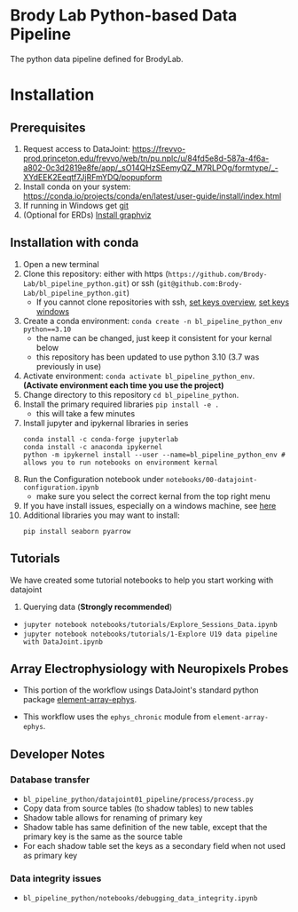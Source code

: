 # Brody Lab Python-based Data Pipeline

The python data pipeline defined for BrodyLab.

# Installation

## Prerequisites

1. Request access to DataJoint: https://frevvo-prod.princeton.edu/frevvo/web/tn/pu.nplc/u/84fd5e8d-587a-4f6a-a802-0c3d2819e8fe/app/_sO14QHzSEemyQZ_M7RLPOg/formtype/_-XYdEEK2Eeqtf7JjRFmYDQ/popupform
2. Install conda on your system:  https://conda.io/projects/conda/en/latest/user-guide/install/index.html
3. If running in Windows get [git](https://gitforwindows.org/)
4. (Optional for ERDs) [Install graphviz](https://graphviz.org/download/)

## Installation with conda

1. Open a new terminal 
2. Clone this repository: either with https (`https://github.com/Brody-Lab/bl_pipeline_python.git`) or ssh (`git@github.com:Brody-Lab/bl_pipeline_python.git`)
    - If you cannot clone repositories with ssh, [set keys overview](https://docs.github.com/en/authentication/connecting-to-github-with-ssh/generating-a-new-ssh-key-and-adding-it-to-the-ssh-agent), [set keys windows](https://github.com/Brody-Lab/jbreda_labnotebook/blob/master/helpful_code.md#ssh)
3. Create a conda environment: `conda create -n bl_pipeline_python_env python==3.10`
    - the name can be changed, just keep it consistent for your kernal below
    - this repository has been updated to use python 3.10 (3.7 was previously in use) 
4. Activate environment: `conda activate bl_pipeline_python_env`.   **(Activate environment each time you use the project)**
5. Change directory to this repository `cd bl_pipeline_python`.
6. Install the primary required libraries `pip install -e .`
    - this will take a few minutes
7. Install jupyter and ipykernal libraries in series
    ```
    conda install -c conda-forge jupyterlab
    conda install -c anaconda ipykernel
    python -m ipykernel install --user --name=bl_pipeline_python_env # allows you to run notebooks on environment kernal
    ```
8. Run the Configuration notebook under `notebooks/00-datajoint-configuration.ipynb`
    - make sure you select the correct kernal from the top right menu
9. If you have install issues, especially on a windows machine, see [here](https://github.com/Brody-Lab/bl_pipeline_python/blob/main/install_debug.md)
10. Additional libraries you may want to install:
    ```
    pip install seaborn pyarrow
    ```

## Tutorials

We have created some tutorial notebooks to help you start working with datajoint

1. Querying data (**Strongly recommended**) 
 - `jupyter notebook notebooks/tutorials/Explore_Sessions_Data.ipynb`
 - `jupyter notebook notebooks/tutorials/1-Explore U19 data pipeline with DataJoint.ipynb`


## Array Electrophysiology with Neuropixels Probes

+ This portion of the workflow usings DataJoint's standard python package 
[element-array-ephys](https://github.com/datajoint/element-array-ephys).

+ This workflow uses the `ephys_chronic` module from `element-array-ephys`.

## Developer Notes

### Database transfer
+ `bl_pipeline_python/datajoint01_pipeline/process/process.py`
+ Copy data from source tables (to shadow tables) to new tables
+ Shadow table allows for renaming of primary key
+ Shadow table has same definition of the new table, except that the primary key
 is the same as the source table
+ For each shadow table set the keys as a secondary field when not used as 
primary key

### Data integrity issues
+ `bl_pipeline_python/notebooks/debugging_data_integrity.ipynb`
